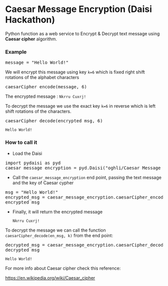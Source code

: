 # Caesar Message Encryption (Daisi Hackathon)
Python function as a web service to Encrypt & Decrypt text message using **Caesar cipher** algorithm.

### Example
<pre>
message = "Hello World!"
</pre>
We will encrypt this message using key `k=6` which is fixed right shift rotations of the alphabet characters 
<pre>
caesarCipher_encode(message, 6)
</pre>
The encrypted message : `Nkrru Cuxrj!`

To decrypt the message we use the exact key `k=6` in reverse which is left shift rotations of the characters.
<pre>
caesarCipher_decode(encrypted_msg, 6)
</pre>
`Hello World!`
### How to call it

* Load the Daisi
<pre>
import pydaisi as pyd
caesar_message_encryption = pyd.Daisi("oghli/Caesar Message Encryption")
</pre>

* Call the `caesar_message_encryption` end point, passing the text message and the key of Caesar cypher
<pre>
msg = "Hello World!"
encrypted_msg = caesar_message_encryption.caesarCipher_encode(msg, 6).value
encrypted_msg
</pre>

* Finally, it will return the encrypted message

  `Nkrru Cuxrj!`

To decrypt the message we can call the function `caesarCipher_decode(en_msg, k)` from the end point:
<pre>
decrypted_msg = caesar_message_encryption.caesarCipher_decode(encrypted_msg, 6).value
decrypted_msg
</pre>
`Hello World!`

For more info about Caesar cipher check this reference:

https://en.wikipedia.org/wiki/Caesar_cipher
